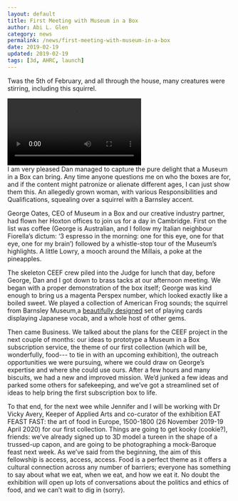 ```yaml
---
layout: default
title: First Meeting with Museum in a Box
author: Abi L. Glen
category: news
permalink: /news/first-meeting-with-museum-in-a-box
date: 2019-02-19
updated: 2019-02-19
tags: [3d, AHRC, launch]
---
```


Twas the 5th of February, and all through the house, many creatures were stirring, including this squirrel.

<div class="embed-responsive embed-responsive-16by9">
 <video class="embed-responsive-item" controls>
<source src="/images/Squirrel%20MIAB.mp4" type="video/mp4"/>
</video>
</div>
I am very pleased Dan managed to capture the pure delight that a Museum in a Box can bring. Any time anyone questions me on who the boxes are for, and if the content might patronize or alienate different ages, I can just show them this. An allegedly grown woman, with various Responsibilities and Qualifications, squealing over a squirrel with a Barnsley accent.

George Oates, CEO of Museum in a Box and our creative industry partner, had flown her Hoxton offices to join us for a day in Cambridge. First on the list was coffee (George is Australian, and I follow my Italian neighbour Fiorella’s dictum: ‘3 espresso in the morning: one for this eye, one for that eye, one for my brain’) followed by a whistle-stop tour of the Museum’s highlights. A little Lowry, a mooch around the Millais, a poke at the pineapples.

The skeleton CEEF crew piled into the Judge for lunch that day, before George, Dan and I got down to brass tacks at our afternoon meeting. We began with a proper demonstration of the box itself; George was kind enough to bring us a magenta Perspex number, which looked exactly like a boiled sweet. We played a collection of American Frog sounds; the squirrel from Barnsley Museum,a <a href="https://www.takakocopeland.com/">beautifully designed</a> set of playing cards displaying Japanese vocab, and a whole host of other gems.

 Then came Business. We talked about the plans for the CEEF project in the next couple of months: our ideas to prototype a Museum in a Box subscription service, the theme of our first collection (which will be, wonderfully, food--- to tie in with an upcoming exhibition), the outreach opportunities we were pursuing, where we could draw on George’s expertise and where she could use ours. After a few hours and many biscuits, we had a new and improved mission. We’d junked a few ideas and parked some others for safekeeping, and we’ve got a streamlined set of ideas to help bring the first subscription box to life.  

 To that end, for the next wee while Jennifer and I will be working with Dr Vicky Avery, Keeper of Applied Arts and co-curator of the exhibition EAT FEAST FAST: the art of food in Europe, 1500-1800 (26 November 2019-19 April 2020) for our first collection. Things are going to get kooky (cookie?), friends: we’ve already signed up to 3D model a tureen in the shape of a trussed-up capon, and are going to be photographing a mock-Baroque feast next week. As we’ve said from the beginning, the aim of this fellowship is access, access, access. Food is a perfect theme as it offers a cultural connection across any number of barriers; everyone has something to say about what we eat, when we eat, and how we eat it. No doubt the exhibition will open up lots of conversations about the politics and ethics of food, and we can’t wait to dig in (sorry).
